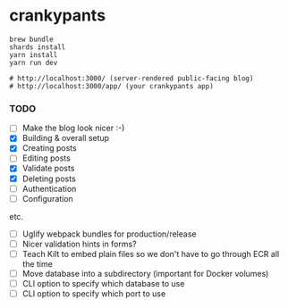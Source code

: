 # crankypants

```
brew bundle
shards install
yarn install
yarn run dev

# http://localhost:3000/ (server-rendered public-facing blog)
# http://localhost:3000/app/ (your crankypants app)
```

### TODO

- [ ] Make the blog look nicer :-)
- [x] Building & overall setup
- [x] Creating posts
- [ ] Editing posts
- [x] Validate posts
- [x] Deleting posts
- [ ] Authentication
- [ ] Configuration

etc.

- [ ] Uglify webpack bundles for production/release
- [ ] Nicer validation hints in forms?
- [ ] Teach Kilt to embed plain files so we don't have to go through ECR all the time
- [ ] Move database into a subdirectory (important for Docker volumes)
- [ ] CLI option to specify which database to use
- [ ] CLI option to specify which port to use

